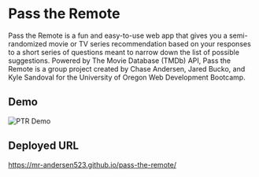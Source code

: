 # Pass the Remote
Pass the Remote is a fun and easy-to-use web app that gives you a semi-randomized movie or TV series recommendation based on your responses to a short series of questions meant to narrow down the list of possible suggestions. Powered by The Movie Database (TMDb) API, Pass the Remote is a group project created by Chase Andersen, Jared Bucko, and Kyle Sandoval for the University of Oregon Web Development Bootcamp.

## Demo

![PTR Demo](assets/images/PTR_demo.gif)

## Deployed URL
https://mr-andersen523.github.io/pass-the-remote/
